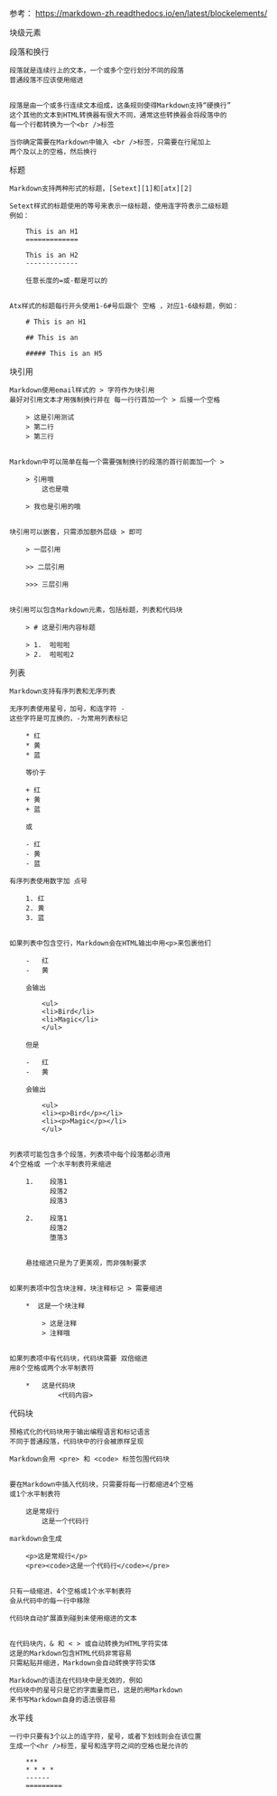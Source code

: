 

参考： https://markdown-zh.readthedocs.io/en/latest/blockelements/

块级元素

段落和换行
	
	段落就是连续行上的文本，一个或多个空行划分不同的段落
	普通段落不应该使用缩进


	段落是由一个或多行连续文本组成，这条规则使得Markdown支持“硬换行”
	这个其他的文本到HTML转换器有很大不同，通常这些转换器会将段落中的
	每一个行都转换为一个<br />标签

	当你确定需要在Markdown中输入 <br />标签，只需要在行尾加上
	两个及以上的空格，然后换行


标题
	
	Markdown支持两种形式的标题，[Setext][1]和[atx][2]

	Setext样式的标题使用的等号来表示一级标题，使用连字符表示二级标题
	例如：

		This is an H1
		=============

		This is an H2
		-------------

		任意长度的=或-都是可以的


	Atx样式的标题每行开头使用1-6#号后跟个 空格 ，对应1-6级标题，例如：

		# This is an H1

		## This is an 

		##### This is an H5


块引用
	
	Markdown使用email样式的 > 字符作为块引用
	最好对引用文本才用强制换行并在 每一行行首加一个 > 后接一个空格

		> 这是引用测试
		> 第二行
		> 第三行


	Markdown中可以简单在每一个需要强制换行的段落的首行前面加一个 >

		> 引用哦
			这也是哦

		> 我也是引用的哦


	块引用可以嵌套，只需添加额外层级 > 即可

		> 一层引用

		>> 二层引用

		>>> 三层引用


	块引用可以包含Markdown元素，包括标题，列表和代码块

		> # 这是引用内容标题

		> 1.  啦啦啦
		> 2.  啦啦啦2


列表
	
	Markdown支持有序列表和无序列表

	无序列表使用星号，加号，和连字符 - 
	这些字符是可互换的，-为常用列表标记

		* 红
		* 黄
		* 蓝

		等价于

		+ 红
		+ 黄
		+ 蓝

		或

		- 红
		- 黄
		- 蓝

	有序列表使用数字加 点号

		1. 红
		2. 黄
		3. 蓝


	如果列表中包含空行，Markdown会在HTML输出中用<p>来包裹他们

		- 	红
		-	黄

		会输出

			<ul>
			<li>Bird</li>
			<li>Magic</li>
			</ul>

		但是

		-	红
		-	黄

		会输出
			
			<ul>
			<li><p>Bird</p></li>
			<li><p>Magic</p></li>
			</ul>	

	
	列表项可能包含多个段落，列表项中每个段落都必须用
	4个空格或 一个水平制表符来缩进

		1.    段落1
			  段落2
			  段落3

		2. 	  段落1
			  段落2
			  堕落3


		悬挂缩进只是为了更美观，而非强制要求


	如果列表项中包含块注释，块注释标记 > 需要缩进

		*  这是一个块注释

			> 这是注释
			> 注释哦


	如果列表项中有代码块，代码块需要 双倍缩进 
	用8个空格或两个水平制表符

		*	这是代码块
				<代码内容>


代码块
	
	预格式化的代码块用于输出编程语言和标记语言
	不同于普通段落，代码块中的行会被原样呈现

	Markdown会用 <pre> 和 <code> 标签包围代码块


	要在Markdown中插入代码块，只需要将每一行都缩进4个空格
	或1个水平制表符

		这是常规行
			这是一个代码行

	markdown会生成

		<p>这是常规行</p>
		<pre><code>这是一个代码行</code></pre>


	只有一级缩进，4个空格或1个水平制表符
	会从代码中的每一行中移除
	
	代码块自动扩展直到碰到未使用缩进的文本


	在代码块内，& 和 < > 或自动转换为HTML字符实体
	这是的Markdown包含HTML代码非常容易
	只需粘贴并缩进，Markdown会自动转换字符实体

	Markdown的语法在代码块中是无效的，例如
	代码块中的星号只是它的字面量而已，这是的用Markdown
	来书写Markdown自身的语法很容易



水平线
	
	一行中只要有3个以上的连字符，星号，或者下划线则会在该位置
	生成一个<hr />标签，星号和连字符之间的空格也是允许的

		***
		* * * *
		------
		=========






